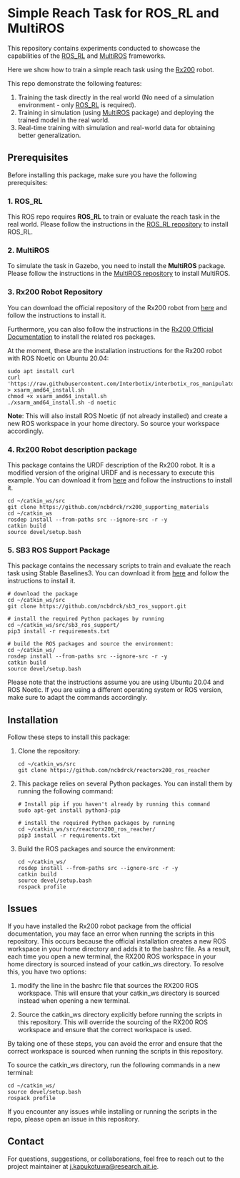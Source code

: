 # Simple Reach Task for ROS_RL and MultiROS

This repository contains experiments conducted to showcase the capabilities of the [ROS_RL](https://github.com/ncbdrck/ros_rl) and [MultiROS](https://github.com/ncbdrck/multiros) frameworks. 

Here we show how to train a simple reach task using the [Rx200](https://www.trossenrobotics.com/reactorx-200-robot-arm.aspx) robot.
 
This repo demonstrate the following features:
 1. Training the task directly in the real world (No need of a simulation environment - only [ROS_RL](https://github.com/ncbdrck/ros_rl) is required). 
 2. Training in simulation (using [MultiROS](https://github.com/ncbdrck/multiros) package) and deploying the trained model in the real world.
 3. Real-time training with simulation and real-world data for obtaining better generalization.

## Prerequisites

Before installing this package, make sure you have the following prerequisites:

### 1. ROS_RL

This ROS repo requires **ROS_RL** to train or evaluate the reach task in the real world. Please follow the instructions in the [ROS_RL repository](https://github.com/ncbdrck/ros_rl) to install ROS_RL.

### 2. MultiROS

To simulate the task in Gazebo, you need to install the **MultiROS** package. Please follow the instructions in the [MultiROS repository](https://github.com/ncbdrck/multiros) to install MultiROS.

### 3. Rx200 Robot Repository

You can download the official repository of the Rx200 robot from [here](https://github.com/Interbotix/interbotix_ros_manipulators) and follow the instructions to install it.

Furthermore, you can also follow the instructions in the [Rx200 Official Documentation](https://docs.trossenrobotics.com/interbotix_xsarms_docs/ros_interface/ros1/software_setup.html) to install the related ros packages.

At the moment, these are the installation instructions for the Rx200 robot with ROS Noetic on Ubuntu 20.04:

```shell
sudo apt install curl
curl 'https://raw.githubusercontent.com/Interbotix/interbotix_ros_manipulators/main/interbotix_ros_xsarms/install/amd64/xsarm_amd64_install.sh' > xsarm_amd64_install.sh
chmod +x xsarm_amd64_install.sh
./xsarm_amd64_install.sh -d noetic
```
**Note**: This will also install ROS Noetic (if not already installed) and create a new ROS workspace in your home directory. So source your workspace accordingly.

### 4. Rx200 Robot description package

This package contains the URDF description of the Rx200 robot. It is a modified version of the original URDF and is necessary to execute this example. You can download it from [here](https://github.com/ncbdrck/rx200_supporting_materials) and follow the instructions to install it.
```shell
cd ~/catkin_ws/src
git clone https://github.com/ncbdrck/rx200_supporting_materials
cd ~/catkin_ws
rosdep install --from-paths src --ignore-src -r -y
catkin build
source devel/setup.bash
```

### 5. SB3 ROS Support Package

This package contains the necessary scripts to train and evaluate the reach task using Stable Baselines3. You can download it from [here](https://github.com/ncbdrck/sb3_ros_support) and follow the instructions to install it.
```shell
# download the package
cd ~/catkin_ws/src
git clone https://github.com/ncbdrck/sb3_ros_support.git

# install the required Python packages by running
cd ~/catkin_ws/src/sb3_ros_support/
pip3 install -r requirements.txt

# build the ROS packages and source the environment:
cd ~/catkin_ws/
rosdep install --from-paths src --ignore-src -r -y
catkin build
source devel/setup.bash
```

Please note that the instructions assume you are using Ubuntu 20.04 and ROS Noetic. If you are using a different operating system or ROS version, make sure to adapt the commands accordingly.

## Installation

Follow these steps to install this package:

1. Clone the repository:
    ```shell
    cd ~/catkin_ws/src
    git clone https://github.com/ncbdrck/reactorx200_ros_reacher
    ```

2. This package relies on several Python packages. You can install them by running the following command:

    ```shell
    # Install pip if you haven't already by running this command
    sudo apt-get install python3-pip

    # install the required Python packages by running
    cd ~/catkin_ws/src/reactorx200_ros_reacher/
    pip3 install -r requirements.txt
    ```
3. Build the ROS packages and source the environment:
    ```shell
   cd ~/catkin_ws/
   rosdep install --from-paths src --ignore-src -r -y
   catkin build
   source devel/setup.bash
   rospack profile
    ```
## Issues

If you have installed the Rx200 robot package from the official documentation, you may face an error when running the scripts in this repository. This occurs because the official installation creates a new ROS workspace in your home directory and adds it to the bashrc file. As a result, each time you open a new terminal, the RX200 ROS workspace in your home directory is sourced instead of your catkin_ws directory. To resolve this, you have two options:

1. modify the line in the bashrc file that sources the RX200 ROS workspace. This will ensure that your catkin_ws directory is sourced instead when opening a new terminal.

2. Source the catkin_ws directory explicitly before running the scripts in this repository. This will override the sourcing of the RX200 ROS workspace and ensure that the correct workspace is used.

By taking one of these steps, you can avoid the error and ensure that the correct workspace is sourced when running the scripts in this repository.

To source the catkin_ws directory, run the following commands in a new terminal:
```shell
cd ~/catkin_ws/
source devel/setup.bash
rospack profile
```
If you encounter any issues while installing or running the scripts in the repo, please open an issue in this repository.


## Contact

For questions, suggestions, or collaborations, feel free to reach out to the project maintainer at [j.kapukotuwa@research.ait.ie](mailto:j.kapukotuwa@research.ait.ie).
